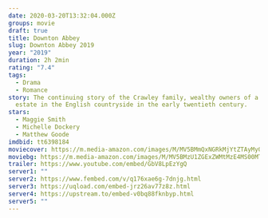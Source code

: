 ```yaml
---
date: 2020-03-20T13:32:04.000Z
groups: movie
draft: true
title: Downton Abbey
slug: Downton Abbey 2019
year: "2019"
duration: 2h 2min
rating: "7.4"
tags:
  - Drama
  - Romance
story: The continuing story of the Crawley family, wealthy owners of a large
  estate in the English countryside in the early twentieth century.
stars:
  - Maggie Smith
  - Michelle Dockery
  - Matthew Goode
imdbid: tt6398184
moviecover: https://m.media-amazon.com/images/M/MV5BMmQxNGRkMjYtZTAyMy00MDUyLThiNmYtODI1NTkyNmI0ZTNlXkEyXkFqcGdeQXVyMjM4NTM5NDY@._V1_SY1000_CR0,0,675,1000_AL_.jpg
moviebg: https://m.media-amazon.com/images/M/MV5BMzU1ZGExZWMtMzE4MS00MTg2LTllMzctY2VlMDJhMTJjNjI2XkEyXkFqcGdeQXVyMDM2NDM2MQ@@._V1_SY1000_SX1500_AL_.jpg
trailer: https://www.youtube.com/embed/GbV8LpEzYgQ
server1: ""
server2: https://www.fembed.com/v/q176xae6g-7dnjg.html
server3: https://uqload.com/embed-jrz26av77z8z.html
server4: https://upstream.to/embed-v0bq88fknbyp.html
server5: ""
---
```

